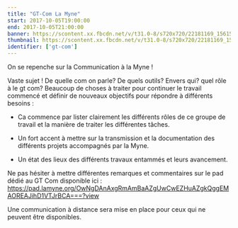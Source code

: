 ```yaml
---
title: "GT-Com La Myne"
start: 2017-10-05T19:00:00
end: 2017-10-05T21:00:00
banner: https://scontent.xx.fbcdn.net/v/t31.0-8/s720x720/22181169_1561538590573268_3094030665335063631_o.png?oh=c8d4cc75df6bd8828534aebd25d955a7&oe=5AA5AEDC
thumbnail: https://scontent.xx.fbcdn.net/v/t31.0-8/s720x720/22181169_1561538590573268_3094030665335063631_o.png?oh=c8d4cc75df6bd8828534aebd25d955a7&oe=5AA5AEDC
identifier: ['gt-com']
---
```

 On se repenche sur la Communication à la Myne !

Vaste sujet ! De quelle com on parle? De quels outils? Envers qui? quel rôle à le gt com?
Beaucoup de choses à traiter pour continuer le travail commencé et définir de nouveaux objectifs pour répondre à différents besoins :

- Ca commence par lister clairement les différents rôles de ce groupe de travail et la manière de traiter les différentes tâches.

- Un fort accent à mettre sur la transmission et la documentation des différents projets accompagnés par la Myne.

- Un état des lieux des différents travaux entammés et leurs avancement.

Ne pas hésiter à mettre différentes remarques et commentaires sur le pad dédié au GT Com disponible ici : https://pad.lamyne.org/OwNgDAnAxgRmAmBaAZgUwCwEZHuAZgkQggEMAOREAJihD1VTJrBCA===?view

Une communication à distance sera mise en place pour ceux qui ne peuvent être disponibles.
